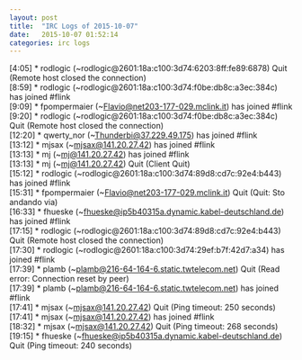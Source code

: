 ```yaml
---
layout: post
title:  "IRC Logs of 2015-10-07"
date:   2015-10-07 01:52:14
categories: irc logs
---
```

<span class="irc-date">[4:05]</span> <span class="irc-navy">* rodlogic (~rodlogic@2601:18a:c100:3d74:6203:8ff:fe89:6878) Quit (Remote host closed the connection)</span><br />
<span class="irc-date">[8:59]</span> <span class="irc-green">* rodlogic (~rodlogic@2601:18a:c100:3d74:f0be:db8c:a3ec:384c) has joined #flink</span><br />
<span class="irc-date">[9:09]</span> <span class="irc-green">* fpompermaier (~Flavio@net203-177-029.mclink.it) has joined #flink</span><br />
<span class="irc-date">[9:20]</span> <span class="irc-navy">* rodlogic (~rodlogic@2601:18a:c100:3d74:f0be:db8c:a3ec:384c) Quit (Remote host closed the connection)</span><br />
<span class="irc-date">[12:20]</span> <span class="irc-green">* qwerty_nor (~Thunderbi@37.229.49.175) has joined #flink</span><br />
<span class="irc-date">[13:12]</span> <span class="irc-green">* mjsax (~mjsax@141.20.27.42) has joined #flink</span><br />
<span class="irc-date">[13:13]</span> <span class="irc-green">* mj (~mj@141.20.27.42) has joined #flink</span><br />
<span class="irc-date">[13:13]</span> <span class="irc-navy">* mj (~mj@141.20.27.42) Quit (Client Quit)</span><br />
<span class="irc-date">[15:12]</span> <span class="irc-green">* rodlogic (~rodlogic@2601:18a:c100:3d74:89d8:cd7c:92e4:b443) has joined #flink</span><br />
<span class="irc-date">[15:31]</span> <span class="irc-navy">* fpompermaier (~Flavio@net203-177-029.mclink.it) Quit (Quit: Sto andando via)</span><br />
<span class="irc-date">[16:33]</span> <span class="irc-green">* fhueske (~fhueske@ip5b40315a.dynamic.kabel-deutschland.de) has joined #flink</span><br />
<span class="irc-date">[17:15]</span> <span class="irc-navy">* rodlogic (~rodlogic@2601:18a:c100:3d74:89d8:cd7c:92e4:b443) Quit (Remote host closed the connection)</span><br />
<span class="irc-date">[17:30]</span> <span class="irc-green">* rodlogic (~rodlogic@2601:18a:c100:3d74:29ef:b7f:42d7:a34) has joined #flink</span><br />
<span class="irc-date">[17:39]</span> <span class="irc-navy">* plamb (~plamb@216-64-164-6.static.twtelecom.net) Quit (Read error: Connection reset by peer)</span><br />
<span class="irc-date">[17:39]</span> <span class="irc-green">* plamb (~plamb@216-64-164-6.static.twtelecom.net) has joined #flink</span><br />
<span class="irc-date">[17:41]</span> <span class="irc-navy">* mjsax (~mjsax@141.20.27.42) Quit (Ping timeout: 250 seconds)</span><br />
<span class="irc-date">[17:41]</span> <span class="irc-green">* mjsax (~mjsax@141.20.27.42) has joined #flink</span><br />
<span class="irc-date">[18:32]</span> <span class="irc-navy">* mjsax (~mjsax@141.20.27.42) Quit (Ping timeout: 268 seconds)</span><br />
<span class="irc-date">[19:15]</span> <span class="irc-navy">* fhueske (~fhueske@ip5b40315a.dynamic.kabel-deutschland.de) Quit (Ping timeout: 240 seconds)</span><br />
